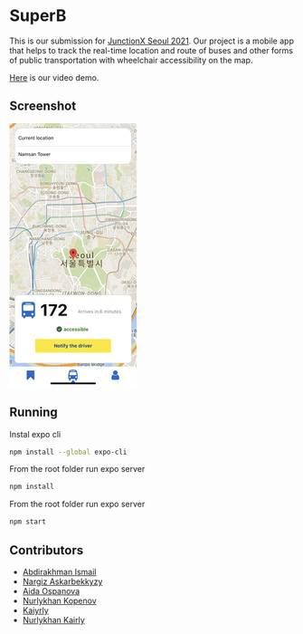 # SuperB
This is our submission for [JunctionX Seoul 2021](https://junctionx-seoul-2021.oopy.io/). Our project is a mobile app that helps to track the real-time location and route of buses and other forms of public transportation with wheelchair accessibility on the map. 

[Here]() is our video demo.

## Screenshot
![Screenshot](./assets/screenshot.jpg)

## Running

Instal expo cli
```sh
npm install --global expo-cli
```

From the root folder run expo server
```sh
npm install
```

From the root folder run expo server
```sh
npm start
```

## Contributors

- [Abdirakhman Ismail](https://github.com/abdirakhman)
- [Nargiz Askarbekkyzy](https://github.com/nargizas)
- [Aida Ospanova](https://github.com/Ospanova)
- [Nurlykhan Kopenov](https://github.com/IamNoPro)
- [Kaiyrly](https://github.com/Kaiyrly)
- [Nurlykhan Kairly](https://github.com/NurlykhanKairly)
